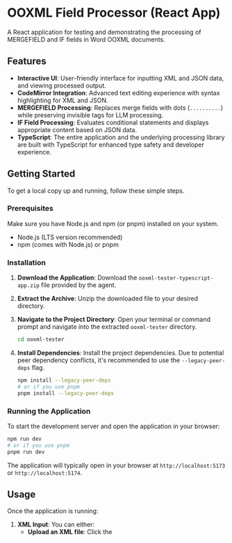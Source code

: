 # OOXML Field Processor (React App)

A React application for testing and demonstrating the processing of MERGEFIELD and IF fields in Word OOXML documents.

## Features

- **Interactive UI**: User-friendly interface for inputting XML and JSON data, and viewing processed output.
- **CodeMirror Integration**: Advanced text editing experience with syntax highlighting for XML and JSON.
- **MERGEFIELD Processing**: Replaces merge fields with dots (`..........`) while preserving invisible tags for LLM processing.
- **IF Field Processing**: Evaluates conditional statements and displays appropriate content based on JSON data.
- **TypeScript**: The entire application and the underlying processing library are built with TypeScript for enhanced type safety and developer experience.

## Getting Started

To get a local copy up and running, follow these simple steps.

### Prerequisites

Make sure you have Node.js and npm (or pnpm) installed on your system.

- Node.js (LTS version recommended)
- npm (comes with Node.js) or pnpm

### Installation

1.  **Download the Application**: Download the `ooxml-tester-typescript-app.zip` file provided by the agent.
2.  **Extract the Archive**: Unzip the downloaded file to your desired directory.
3.  **Navigate to the Project Directory**: Open your terminal or command prompt and navigate into the extracted `ooxml-tester` directory.

    ```bash
    cd ooxml-tester
    ```

4.  **Install Dependencies**: Install the project dependencies. Due to potential peer dependency conflicts, it's recommended to use the `--legacy-peer-deps` flag.

    ```bash
    npm install --legacy-peer-deps
    # or if you use pnpm
    pnpm install --legacy-peer-deps
    ```

### Running the Application

To start the development server and open the application in your browser:

```bash
npm run dev
# or if you use pnpm
pnpm run dev
```

The application will typically open in your browser at `http://localhost:5173` or `http://localhost:5174`.

## Usage

Once the application is running:

1.  **XML Input**: You can either:
    *   **Upload an XML file**: Click the 

